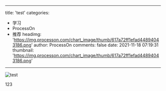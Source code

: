 
---
title: 'test'
categories: 
 - 学习
 - ProcessOn
 - 推荐
headimg: 'https://img.processon.com/chart_image/thumb/617a72ff1efad44894043186.png'
author: ProcessOn
comments: false
date: 2021-11-18 07:19:31
thumbnail: 'https://img.processon.com/chart_image/thumb/617a72ff1efad44894043186.png'
---

<div>   
<img class="thumb" alt="test" src="https://img.processon.com/chart_image/thumb/617a72ff1efad44894043186.png" referrerpolicy="no-referrer">
<p>123</p>  
</div>
            